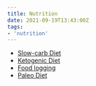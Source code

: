 ```yaml
---
title: Nutrition
date: 2021-09-19T13:43:00Z
tags:
- 'nutrition'
---
```


* [Slow-carb Diet](20210919134627-slow-carb.md)
* [Ketogenic Diet](20210919134630-ketogenic.md)
* [Food logging](20210919134636-food-logging.md)
* [Paleo Diet](20220110052503-paleo-diet.md)
